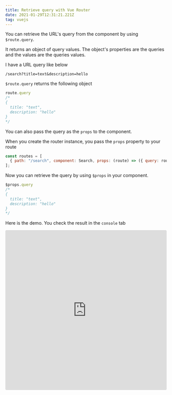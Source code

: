 ```yaml
---
title: Retrieve query with Vue Router
date: 2021-01-29T12:31:21.221Z
tag: vuejs
---
```

You can retrieve the URL's query from the component by using `$route.query`. 

It returns an object of query values. The object's properties are the queries and the values are the queries values.

I have a URL query like below

```
/search?title=text&description=hello
```

`$route.query` returns the following object

```javascript
route.query
/*
{
  title: "text",
  description: "hello"
}
*/
```

You can also pass the query as the `props` to the component.

When you create the router instance, you pass the `props` property to your route 

```javascript
const routes = [
  { path: "/search", component: Search, props: (route) => ({ query: route.query }) }
];

```

Now you can retrieve the query by using `$props` in your component.

```javascript
$props.query
/*
{
  title: "text",
  description: "hello"
}
*/
```

Here is the demo. You check the result in the `console` tab

<iframe src="https://codesandbox.io/embed/purple-cache-vtsci?fontsize=14&hidenavigation=1&theme=dark"
     style="width:100%; height:500px; border:0; border-radius: 4px; overflow:hidden;"
     title="purple-cache-vtsci"
     allow="accelerometer; ambient-light-sensor; camera; encrypted-media; geolocation; gyroscope; hid; microphone; midi; payment; usb; vr; xr-spatial-tracking"
     sandbox="allow-forms allow-modals allow-popups allow-presentation allow-same-origin allow-scripts"
   ></iframe>